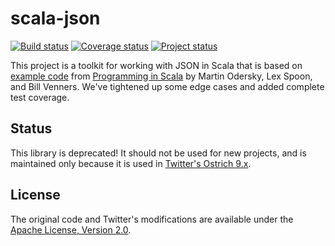 # scala-json

[![Build status](https://travis-ci.org/travisbrown/scala-json.svg?branch=develop)](https://travis-ci.org/travisbrown/scala-json)
[![Coverage status](https://img.shields.io/coveralls/travisbrown/scala-json/develop.svg)](https://coveralls.io/r/travisbrown/scala-json?branch=develop)
[![Project status](https://img.shields.io/badge/status-do_not_use-red.svg)](#status)

This project is a toolkit for working with JSON in Scala that is based on
[example code](http://booksites.artima.com/programming_in_scala_2ed/examples/)
from [Programming in Scala](http://www.artima.com/shop/programming_in_scala_2ed)
by Martin Odersky, Lex Spoon, and Bill Venners. We've tightened up some edge
cases and added complete test coverage.

## Status

This library is deprecated! It should not be used for new projects, and is
maintained only because it is used in
[Twitter's Ostrich 9.x](https://github.com/twitter/ostrich).

## License

The original code and Twitter's modifications are available under the
[Apache License, Version 2.0](http://www.apache.org/licenses/LICENSE-2.0).
